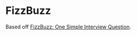FizzBuzz
========

Based off [FizzBuzz: One Simple Interview Question](https://www.youtube.com/watch?v=QPZ0pIK_wsc).
